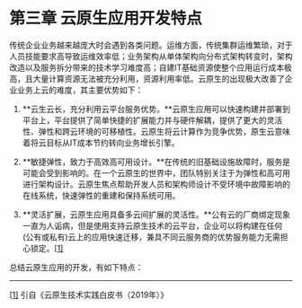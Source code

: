 # 第三章 云原生应用开发特点

传统企业业务越来越庞大时会遇到各类问题。运维方面，传统集群运维繁琐，对于人员技能要求高导致运维效率低；业务架构从单体架构向分布式架构转变时，架构改造以及服务拆分带来的技术学习难度高；自建IT基础资源使整个应用运行成本极高，且大量计算资源无法被充分利用，资源利用率低。云原生的出现极大改善了企业业务上云的难度，其主要优势如下：

1.  **云生云长，充分利用云平台服务优势。**云原生应用可以快速构建并部署到平台上，平台提供了简单快捷的扩展能力并与硬件解耦，提供了更大的灵活性、弹性和跨云环境的可移植性。云原生将云计算作为竞争优势，原生云意味着将云目标从IT成本节约转向业务增长引擎。

2. **敏捷弹性，致力于高效高可用设计。**在传统的旧基础设施故障时，服务是可能会受到影响的。在一个云原生的世界中，团队特别关注于为弹性和高可用进行架构设计。云原生焦点帮助开发人员和架构师设计不受环境中故障影响的在线系统，快速弹性的重建和保持系统可用。

3. **灵活扩展，云原生应用具备多云间扩展的灵活性。**公有云的厂商绑定现象一直为人诟病，但是使用支持云原生技术的云平台，企业可以将构建在任何(公有或私有)云上的应用快速迁移，兼具不同云服务商的优势服务能力无需担心锁定。[[1\]](#_ftn1)

总结云原生应用的开发，有如下特点：



------

[[1\]](#_ftnref1) 引自《云原生技术实践白皮书（2019年）》